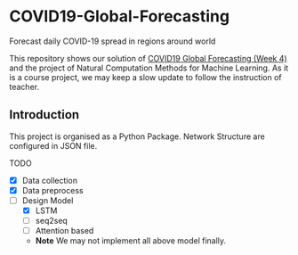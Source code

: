 # COVID19-Global-Forecasting
Forecast daily COVID-19 spread in regions around world 

This repository shows our solution of [COVID19 Global Forecasting (Week 4)](https://www.kaggle.com/c/covid19-global-forecasting-week-4/data) and the project of
Natural Computation Methods for Machine Learning. As it is a course project, we may keep a slow update to follow the instruction of teacher.

## Introduction

This project is organised as a Python Package. 
Network Structure are configured in JSON file. 

TODO

- [x] Data collection
- [x] Data preprocess
- [ ] Design Model
    - [x] LSTM
    - [ ] seq2seq
    - [ ] Attention based
    - **Note** We may not implement all above model finally.
